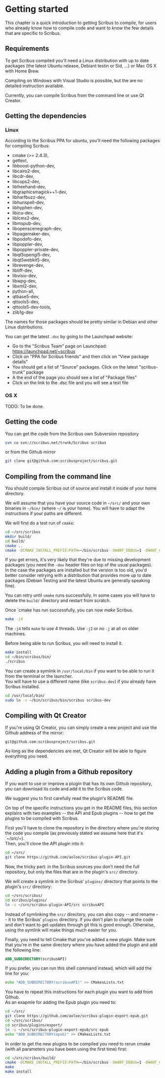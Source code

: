 # Getting started

This chapter is a quick introduction to getting Scribus to compile, for users who already know how to compile code and want to know the few details that are specific to Scribus.

## Requirements

To get Scribus compiled you'll need a Linux distribution with up to date packages (the latest Ubuntu release, Debiant testin or Sid, ...) or Mac OS X with Home Brew.

Compiling on Windows with Visual Studio is possible, but the are no detailed instruction available.

Currently, you can compile Scribus from the command line or use Qt Creator.

## Getting the dependencies

### Linux

According to the Scribus PPA for ubuntu, you'll need the following packages for compiling Scribus:

- cmake (>= 2.4.3),
- gettext,
- libboost-python-dev,
- libcairo2-dev,
- libcdr-dev,
- libcups2-dev,
- libfreehand-dev,
- libgraphicsmagick++1-dev,
- libharfbuzz-dev,
- libhunspell-dev,
- libhyphen-dev,
- libicu-dev,
- liblcms2-dev,
- libmspub-dev,
- libopenscenegraph-dev,
- libpagemaker-dev,
- libpodofo-dev,
- libpoppler-dev,
- libpoppler-private-dev,
- libqt5opengl5-dev,
- libqt5webkit5-dev,
- librevenge-dev,
- libtiff-dev,
- libvisio-dev,
- libwpg-dev,
- libxml2-dev,
- python-all,
- qtbase5-dev,
- qttools5-dev,
- qttools5-dev-tools,
- zlib1g-dev

The names for those packages should be pretty similar in Debian and other Linux distributions.

You can get the latest `.dsc` by going to the Launchpad website:

- Go to the "Scribus Team" page on Launchpad: https://launchpad.net/~scribus
- Click on "PPA for Scribus friends" and then click on "View package details"
- You should get a list of "Source" packages. Click on the latest "scribus-trunk" package
- A the end of the page you should see a list of "Package files"
- Click on the link to the .dsc file and you will see a text file

### OS X

TODO: To be done.

## Getting the code

You can get the code from the Scribus own Subversion repository

~~~.sh
svn co svn://scribus.net/trunk/Scribus scribus
~~~

or from the Github mirror

~~~.sh
git clone git@github.com:scribusproject/scribus.git
~~~

## Compiling from the command line

You should compile Scribus out of source and install it inside of your home directory.

We will assume that you have your source code in `~/src/` and your own binaries in `~/bin/` (where `~/` is your home). You will have to adapt the instructions if your paths are different.

We will first do a test run of `cmake`:

~~~.sh
cd ~/src/scribus
mkdir build/
cd build/
cmake ..
cmake -DCMAKE_INSTALL_PREFIX:PATH=~/bin/scribus -DWANT_DEBUG=1 -DWANT_GUI_LANG="en_GB;de;fr;it;en" ..
~~~

If you get errors, it's very likely that they're due to missing development packages (you need the `-dev` header files on top of the usual packages).  
In the case the packages are installed but the version is too old, you'd better consider retrying with a distribution that provides more up to date packages (Debian Testing and the latest Ubuntu are generally speaking fine).

You can retry until `cmake` runs successfully. In some cases you will have to delete the `build/` directory and restart from scratch.

Once `cmake has run successfully, you can now _make_ Scribus.

~~~.sh
make -j4
~~~

The `-j4` tells `make` to use 4 threads. Use `-j2` or no `-j` at all on older machines.

Before being able to run Scribus, you will need to install it.

~~~.sh
make install
cd ~/bin/scribus/bin/
./scribus
~~~

You can create a symlink in `/usr/local/bin` if you want to be able to run it from the terminal or the launcher.  
You will have to use a different name (like `scribus-dev`) if you already have Scribus installed.

~~~.sh
cd /usr/local/bin/
sudo ln -s ~/bin/scribus/bin/scribus scribus-dev
~~~

## Compiling with Qt Creator

If you're using Qt Creator, you can simply create a new project and use the Github address of the mirror:

~~~.sh
git@github.com:scribusproject/scribus.git
~~~

As long as the dependencies are met, Qt Creator will be able to figure everything you need.

## Adding a plugin from a Github repository

If you want to use or improve a plugin that has its own Github repository, you can download its code and add it to the Scribus code.

We suggest you to first carefully read the plugin's README file.  

On top of the specific instructions you get in the README files, this section explains with two examples -- the API and Epub plugins -- how to get the plugins to be compiled with Scribus.

First you'll have to clone the repository in the directory where you're storing the code you compile (as previously stated we assume here that it's `~/src/~).  
Then, you'll clone the API plugin into it:

~~~.sh
cd ~/src/
git clone https://github.com/aoloe/scribus-plugin-API.git
~~~

Now, the tricky part: in the Scribus sources you don't need the full repository, but only the files that are in the plugin's `src/` directory. 

We will create a symlink in the Scribus' `plugins/` directory that points to the plugin's `src/` directory:

~~~.sh
cd ~/src/scribus/
cd scribus/plugins/
ln -s ~/src/scribus-plugin-API/src scribusAPI
~~~

Instead of symlinking the `src/` directory, you can also copy -- and rename -- it to the Scribus' `plugins` directory. If you don't plan to change the code and don't want to get updates through git this is good enough. Otherwise, using the symlink will make things much easier for you.

Finally, you need to tell Cmake that you've added a new plugin. Make sure that you're in the same directory where you have added the plugin and add the following line:

~~~.cmake
ADD_SUBDIRECTORY(scribusAPI)
~~~

If you prefer, you can run this shell command instead, which will add the line for you:

~~~.sh
echo "ADD_SUBDIRECTORY(scribusAPI)" >> CMakesLists.txt
~~~

You have to repeat this instructions for each plugin you want to add from Github.  
As an exapmle for adding the Epub plugin you need to:

~~~.sh
cd ~/src/
git clone https://github.com/aoloe/scribus-plugin-export-epub.git
cd ~/src/scribus/
cd scribus/plugins/export/
ln -s ~/src/scribus-plugin-export-epub/src epub
echo "ADD_SUBDIRECTORY(epub)" >> CMakesLists.txt
~~~

In order to get the new plugins to be compiled you need to rerun cmake (with all parameters you have been using the first time) first:

~~~.sh
cd ~/src/scribus/build/
cmake -DCMAKE_INSTALL_PREFIX:PATH=~/bin/scribus -DWANT_DEBUG=1 -DWANT_GUI_LANG="en_GB;de;fr;it;en" ..
make
make install
~~~
